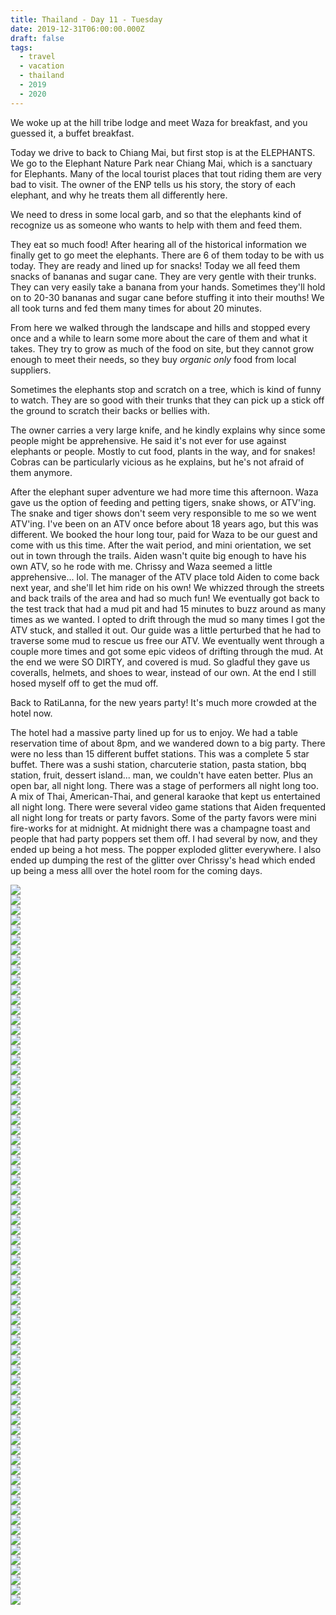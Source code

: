 ```yaml
---
title: Thailand - Day 11 - Tuesday
date: 2019-12-31T06:00:00.000Z
draft: false
tags:
  - travel
  - vacation
  - thailand
  - 2019
  - 2020
---
```


We woke up at the hill tribe lodge and meet Waza for breakfast, and you guessed it, a buffet breakfast.

Today we drive to back to Chiang Mai, but first stop is at the ELEPHANTS. We go to the Elephant Nature Park near Chiang Mai, which is a sanctuary for Elephants. Many of the local tourist places that tout riding them are very bad to visit. The owner of the ENP tells us his story, the story of each elephant, and why he treats them all differently here.

We need to dress in some local garb, and so that the elephants kind of recognize us as someone who wants to help with them and feed them.

They eat so much food! After hearing all of the historical information we finally get to go meet the elephants. There are 6 of them today to be with us today. They are ready and lined up for snacks! Today we all feed them snacks of bananas and sugar cane. They are very gentle with their trunks. They can very easily take a banana from your hands. Sometimes they'll hold on to 20-30 bananas and sugar cane before stuffing it into their mouths! We all took turns and fed them many times for about 20 minutes.

From here we walked through the landscape and hills and stopped every once and a while to learn some more about the care of them and what it takes. They try to grow as much of the food on site, but they cannot grow enough to meet their needs, so they buy _organic only_ food from local suppliers.

Sometimes the elephants stop and scratch on a tree, which is kind of funny to watch. They are so good with their trunks that they can pick up a stick off the ground to scratch their backs or bellies with.

The owner carries a very large knife, and he kindly explains why since some people might be apprehensive. He said it's not ever for use against elephants or people. Mostly to cut food, plants in the way, and for snakes! Cobras can be particularly vicious as he explains, but he's not afraid of them anymore.

After the elephant super adventure we had more time this afternoon.  Waza gave us the option of feeding and petting tigers, snake shows, or ATV'ing.  The snake and tiger shows don't seem very responsible to me so we went ATV'ing.  I've been on an ATV once before about 18 years ago, but this was different.  We booked the hour long tour, paid for Waza to be our guest and come with us this time.  After the wait period, and mini orientation, we set out in town through the trails.  Aiden wasn't quite big enough to have his own ATV, so he rode with me. Chrissy and Waza seemed a little apprehensive... lol.  The manager of the ATV place told Aiden to come back next year, and she'll let him ride on his own!  We whizzed through the streets and back trails of the area and had so much fun!  We eventually got back to the test track that had a mud pit and had 15 minutes to buzz around as many times as we wanted.  I opted to drift through the mud so many times I got the ATV stuck, and stalled it out.  Our guide was a little perturbed that he had to traverse some mud to rescue us free our ATV.  We eventually went through a couple more times and got some epic videos of drifting through the mud.  At the end we were SO DIRTY, and covered is mud.  So gladful they gave us coveralls, helmets, and shoes to wear, instead of our own.  At the end I still hosed myself off to get the mud off.

Back to RatiLanna, for the new years party! It's much more crowded at the hotel now.

The hotel had a massive party lined up for us to enjoy.  We had a table reservation time of about 8pm, and we wandered down to a big party.  There were no less than 15 different buffet stations. This was a complete 5 star buffet.  There was a sushi station, charcuterie station, pasta station, bbq station, fruit, dessert island... man, we couldn't have eaten better.  Plus an open bar, all night long.  There was a stage of performers all night long too. A mix of Thai, American-Thai, and general karaoke that kept us entertained all night long.  There were several video game stations that Aiden frequented all night long for treats or party favors.  Some of the party favors were mini fire-works for at midnight.  At midnight there was a champagne toast and people that had party poppers set them off.  I had several by now, and they ended up being a hot mess.  The popper exploded glitter everywhere.  I also ended up dumping the rest of the glitter over Chrissy's head which ended up being a mess alll over the hotel room for the coming days.

<div id="25550f7c0a98cdabd9248ae6d1ef4192" style="display:none">
  <h3>
</h3>
  <p>
</p>
</div>

<div id="a5e141b23eed6cdc82028eb7b799a519f" style="display:none">
  <h3>
</h3>
  <p>
</p>
</div>

<div id="a411e087eacbe7e55599cf9e5cd95fb57" style="display:none">
  <h3>
</h3>
  <p>
</p>
</div>

<div id="a395bdaf1ba8b4e5f6e433e482d51f937" style="display:none">
  <h3>
</h3>
  <p>
</p>
</div>

<div id="a216891bd8ab4594e059e488f176d3d08" style="display:none">
  <h3>
</h3>
  <p>
</p>
</div>

<div id="f534e05e367bf8fcfbf181546345b783" style="display:none">
  <h3>
</h3>
  <p>
</p>
</div>

<div id="bd2d3007cf33fc2efea1be2375165ed1" style="display:none">
  <h3>
</h3>
  <p>
</p>
</div>

<div id="a6dca98636af158b6bc07f6bb4293d34" style="display:none">
  <h3>
</h3>
  <p>
</p>
</div>

<div id="a4a64fc70004ce22119cb4b3429c209b0" style="display:none">
  <h3>
</h3>
  <p>
</p>
</div>

<div id="c2172910e480d8556eec55e92c173167" style="display:none">
  <h3>
</h3>
  <p>
</p>
</div>

<div id="a31967cb13b64c7a6bfeac73600342643" style="display:none">
  <h3>
</h3>
  <p>
</p>
</div>

<div id="c65702cd24d8309eb3c935e162bfe4ec" style="display:none">
  <h3>
</h3>
  <p>
</p>
</div>

<div id="b821988b824c91d6be580f36394d4a0f" style="display:none">
  <h3>
</h3>
  <p>
</p>
</div>

<div id="da058272bc8a4d0311c1e2f83c947f43" style="display:none">
  <h3>
</h3>
  <p>
</p>
</div>

<div id="b5a974b4023a8cb033be5c507c8b07c5" style="display:none">
  <h3>
</h3>
  <p>
</p>
</div>

<div id="a0621dcf75b529b31c5a8900444c77cb6" style="display:none">
  <h3>
</h3>
  <p>
</p>
</div>

<div id="be284d02fe6af2fb914d2f7606ada82d" style="display:none">
  <h3>
</h3>
  <p>
</p>
</div>

<div id="a5e537b75716332c3ae83eec44c7aeda3" style="display:none">
  <h3>
</h3>
  <p>
</p>
</div>

<div id="e2a85cfd1874c1f26ca4923dacc44065" style="display:none">
  <h3>
</h3>
  <p>
</p>
</div>

<div id="b9ff5e8685d1e276a18705e352c1effb" style="display:none">
  <h3>
</h3>
  <p>
</p>
</div>

<div id="a63119fd511c3860665592c22d84af2bf" style="display:none">
  <h3>
</h3>
  <p>
</p>
</div>

<div id="d5ec24bf769971ac59e03d35ad86878d" style="display:none">
  <h3>
</h3>
  <p>
</p>
</div>

<div id="a9bb713b5631885bee85eb50a01682d29" style="display:none">
  <h3>
</h3>
  <p>
</p>
</div>

<div id="e4ac7b916650bde9f42bf7e9c20920db" style="display:none">
  <h3>
</h3>
  <p>
</p>
</div>

<div id="c44e34a4275f4e46a63b151183a40934" style="display:none">
  <h3>
</h3>
  <p>
</p>
</div>

<div id="a6e2a97a818f967fb7fa0ea6ad59e86d3" style="display:none">
  <h3>
</h3>
  <p>
</p>
</div>

<div id="a0c25af0c34be8145bc5c99810d6f9ede" style="display:none">
  <h3>
</h3>
  <p>
</p>
</div>

<div id="cbeaf0cc7d3dd101d0d52272a2f9bddb" style="display:none">
  <h3>
</h3>
  <p>
</p>
</div>

<div id="a160466032dacf92ca666b9bea2e4a126" style="display:none">
  <h3>
</h3>
  <p>
</p>
</div>

<div id="a87a17d887bf68283ce94f221096b6e26" style="display:none">
  <h3>
</h3>
  <p>
</p>
</div>

<div id="fd026c4a8c5743885575dd09322a1c02" style="display:none">
  <h3>
</h3>
  <p>
</p>
</div>

<div id="fb8c6ce4fe07bc29ffdfb456ceb39433" style="display:none">
  <h3>
</h3>
  <p>
</p>
</div>

<div id="b7b608410a13c126fdf9b928453e7374" style="display:none">
  <h3>
</h3>
  <p>
</p>
</div>

<div id="d8dccd3cf8eccae7ad72f0e6a02e35e9" style="display:none">
  <h3>
</h3>
  <p>
</p>
</div>

<div id="a423468f98424e2a2794d30320e39d644" style="display:none">
  <h3>
</h3>
  <p>
</p>
</div>

<div id="a492f4649746523b4ea01a764bf24b191" style="display:none">
  <h3>
</h3>
  <p>
</p>
</div>

<div class="demo-gallery">
  <div id="mypicts" class="list-styled">
  <a href="https://static.bobflorian.com/thailand/day11/31.jpg" data-sub-html="#a25550f7c0a98cdabd9248ae6d1ef4192"><img class="img-responsive" src="https://static.bobflorian.com/thailand/day11/thumbnail_31.jpg"><div class="demo-gallery-poster">
  <img src="/img/zoom.png">
</div></a>
  <a href="https://static.bobflorian.com/thailand/day11/6.jpg" data-sub-html="#a5e141b23eed6cdc82028eb7b799a519f"><img class="img-responsive" src="https://static.bobflorian.com/thailand/day11/thumbnail_6.jpg"><div class="demo-gallery-poster">
  <img src="/img/zoom.png">
</div></a>
  <a href="https://static.bobflorian.com/thailand/day11/17.jpg" data-sub-html="#a411e087eacbe7e55599cf9e5cd95fb57"><img class="img-responsive" src="https://static.bobflorian.com/thailand/day11/thumbnail_17.jpg"><div class="demo-gallery-poster">
  <img src="/img/zoom.png">
</div></a>
  <a href="https://static.bobflorian.com/thailand/day11/27.jpg" data-sub-html="#a395bdaf1ba8b4e5f6e433e482d51f937"><img class="img-responsive" src="https://static.bobflorian.com/thailand/day11/thumbnail_27.jpg"><div class="demo-gallery-poster">
  <img src="/img/zoom.png">
</div></a>
  <a href="https://static.bobflorian.com/thailand/day11/29.jpg" data-sub-html="#a216891bd8ab4594e059e488f176d3d08"><img class="img-responsive" src="https://static.bobflorian.com/thailand/day11/thumbnail_29.jpg"><div class="demo-gallery-poster">
  <img src="/img/zoom.png">
</div></a>
  <a href="https://static.bobflorian.com/thailand/day11/3.jpg" data-sub-html="#f534e05e367bf8fcfbf181546345b783"><img class="img-responsive" src="https://static.bobflorian.com/thailand/day11/thumbnail_3.jpg"><div class="demo-gallery-poster">
  <img src="/img/zoom.png">
</div></a>
  <a href="https://static.bobflorian.com/thailand/day11/13.jpg" data-sub-html="#bd2d3007cf33fc2efea1be2375165ed1"><img class="img-responsive" src="https://static.bobflorian.com/thailand/day11/thumbnail_13.jpg"><div class="demo-gallery-poster">
  <img src="/img/zoom.png">
</div></a>
  <a href="https://static.bobflorian.com/thailand/day11/21.jpg" data-sub-html="#a6dca98636af158b6bc07f6bb4293d34"><img class="img-responsive" src="https://static.bobflorian.com/thailand/day11/thumbnail_21.jpg"><div class="demo-gallery-poster">
  <img src="/img/zoom.png">
</div></a>
  <a href="https://static.bobflorian.com/thailand/day11/32.jpg" data-sub-html="#a4a64fc70004ce22119cb4b3429c209b0"><img class="img-responsive" src="https://static.bobflorian.com/thailand/day11/thumbnail_32.jpg"><div class="demo-gallery-poster">
  <img src="/img/zoom.png">
</div></a>
  <a href="https://static.bobflorian.com/thailand/day11/4.jpg" data-sub-html="#c2172910e480d8556eec55e92c173167"><img class="img-responsive" src="https://static.bobflorian.com/thailand/day11/thumbnail_4.jpg"><div class="demo-gallery-poster">
  <img src="/img/zoom.png">
</div></a>
  <a href="https://static.bobflorian.com/thailand/day11/0.jpg" data-sub-html="#a31967cb13b64c7a6bfeac73600342643"><img class="img-responsive" src="https://static.bobflorian.com/thailand/day11/thumbnail_0.jpg"><div class="demo-gallery-poster">
  <img src="/img/zoom.png">
</div></a>
  <a href="https://static.bobflorian.com/thailand/day11/12.jpg" data-sub-html="#c65702cd24d8309eb3c935e162bfe4ec"><img class="img-responsive" src="https://static.bobflorian.com/thailand/day11/thumbnail_12.jpg"><div class="demo-gallery-poster">
  <img src="/img/zoom.png">
</div></a>
  <a href="https://static.bobflorian.com/thailand/day11/2.jpg" data-sub-html="#b821988b824c91d6be580f36394d4a0f"><img class="img-responsive" src="https://static.bobflorian.com/thailand/day11/thumbnail_2.jpg"><div class="demo-gallery-poster">
  <img src="/img/zoom.png">
</div></a>
  <a href="https://static.bobflorian.com/thailand/day11/26.jpg" data-sub-html="#da058272bc8a4d0311c1e2f83c947f43"><img class="img-responsive" src="https://static.bobflorian.com/thailand/day11/thumbnail_26.jpg"><div class="demo-gallery-poster">
  <img src="/img/zoom.png">
</div></a>
  <a href="https://static.bobflorian.com/thailand/day11/24.jpg" data-sub-html="#b5a974b4023a8cb033be5c507c8b07c5"><img class="img-responsive" src="https://static.bobflorian.com/thailand/day11/thumbnail_24.jpg"><div class="demo-gallery-poster">
  <img src="/img/zoom.png">
</div></a>
  <a href="https://static.bobflorian.com/thailand/day11/15.jpg" data-sub-html="#a0621dcf75b529b31c5a8900444c77cb6"><img class="img-responsive" src="https://static.bobflorian.com/thailand/day11/thumbnail_15.jpg"><div class="demo-gallery-poster">
  <img src="/img/zoom.png">
</div></a>
  <a href="https://static.bobflorian.com/thailand/day11/28.jpg" data-sub-html="#be284d02fe6af2fb914d2f7606ada82d"><img class="img-responsive" src="https://static.bobflorian.com/thailand/day11/thumbnail_28.jpg"><div class="demo-gallery-poster">
  <img src="/img/zoom.png">
</div></a>
  <a href="https://static.bobflorian.com/thailand/day11/18.jpg" data-sub-html="#a5e537b75716332c3ae83eec44c7aeda3"><img class="img-responsive" src="https://static.bobflorian.com/thailand/day11/thumbnail_18.jpg"><div class="demo-gallery-poster">
  <img src="/img/zoom.png">
</div></a>
  <a href="https://static.bobflorian.com/thailand/day11/16.jpg" data-sub-html="#e2a85cfd1874c1f26ca4923dacc44065"><img class="img-responsive" src="https://static.bobflorian.com/thailand/day11/thumbnail_16.jpg"><div class="demo-gallery-poster">
  <img src="/img/zoom.png">
</div></a>
  <a href="https://static.bobflorian.com/thailand/day11/14.jpg" data-sub-html="#b9ff5e8685d1e276a18705e352c1effb"><img class="img-responsive" src="https://static.bobflorian.com/thailand/day11/thumbnail_14.jpg"><div class="demo-gallery-poster">
  <img src="/img/zoom.png">
</div></a>
  <a href="https://static.bobflorian.com/thailand/day11/5.jpg" data-sub-html="#a63119fd511c3860665592c22d84af2bf"><img class="img-responsive" src="https://static.bobflorian.com/thailand/day11/thumbnail_5.jpg"><div class="demo-gallery-poster">
  <img src="/img/zoom.png">
</div></a>
  <a href="https://static.bobflorian.com/thailand/day11/25.jpg" data-sub-html="#d5ec24bf769971ac59e03d35ad86878d"><img class="img-responsive" src="https://static.bobflorian.com/thailand/day11/thumbnail_25.jpg"><div class="demo-gallery-poster">
  <img src="/img/zoom.png">
</div></a>
  <a href="https://static.bobflorian.com/thailand/day11/19.jpg" data-sub-html="#a9bb713b5631885bee85eb50a01682d29"><img class="img-responsive" src="https://static.bobflorian.com/thailand/day11/thumbnail_19.jpg"><div class="demo-gallery-poster">
  <img src="/img/zoom.png">
</div></a>
  <a href="https://static.bobflorian.com/thailand/day11/23.jpg" data-sub-html="#e4ac7b916650bde9f42bf7e9c20920db"><img class="img-responsive" src="https://static.bobflorian.com/thailand/day11/thumbnail_23.jpg"><div class="demo-gallery-poster">
  <img src="/img/zoom.png">
</div></a>
  <a href="https://static.bobflorian.com/thailand/day11/7.jpg" data-sub-html="#c44e34a4275f4e46a63b151183a40934"><img class="img-responsive" src="https://static.bobflorian.com/thailand/day11/thumbnail_7.jpg"><div class="demo-gallery-poster">
  <img src="/img/zoom.png">
</div></a>
  <a href="https://static.bobflorian.com/thailand/day11/1.jpg" data-sub-html="#a6e2a97a818f967fb7fa0ea6ad59e86d3"><img class="img-responsive" src="https://static.bobflorian.com/thailand/day11/thumbnail_1.jpg"><div class="demo-gallery-poster">
  <img src="/img/zoom.png">
</div></a>
  <a href="https://static.bobflorian.com/thailand/day11/33.jpg" data-sub-html="#a0c25af0c34be8145bc5c99810d6f9ede"><img class="img-responsive" src="https://static.bobflorian.com/thailand/day11/thumbnail_33.jpg"><div class="demo-gallery-poster">
  <img src="/img/zoom.png">
</div></a>
  <a href="https://static.bobflorian.com/thailand/day11/35.jpg" data-sub-html="#cbeaf0cc7d3dd101d0d52272a2f9bddb"><img class="img-responsive" src="https://static.bobflorian.com/thailand/day11/thumbnail_35.jpg"><div class="demo-gallery-poster">
  <img src="/img/zoom.png">
</div></a>
  <a href="https://static.bobflorian.com/thailand/day11/20.jpg" data-sub-html="#a160466032dacf92ca666b9bea2e4a126"><img class="img-responsive" src="https://static.bobflorian.com/thailand/day11/thumbnail_20.jpg"><div class="demo-gallery-poster">
  <img src="/img/zoom.png">
</div></a>
  <a href="https://static.bobflorian.com/thailand/day11/10.jpg" data-sub-html="#a87a17d887bf68283ce94f221096b6e26"><img class="img-responsive" src="https://static.bobflorian.com/thailand/day11/thumbnail_10.jpg"><div class="demo-gallery-poster">
  <img src="/img/zoom.png">
</div></a>
  <a href="https://static.bobflorian.com/thailand/day11/34.jpg" data-sub-html="#fd026c4a8c5743885575dd09322a1c02"><img class="img-responsive" src="https://static.bobflorian.com/thailand/day11/thumbnail_34.jpg"><div class="demo-gallery-poster">
  <img src="/img/zoom.png">
</div></a>
  <a href="https://static.bobflorian.com/thailand/day11/9.jpg" data-sub-html="#fb8c6ce4fe07bc29ffdfb456ceb39433"><img class="img-responsive" src="https://static.bobflorian.com/thailand/day11/thumbnail_9.jpg"><div class="demo-gallery-poster">
  <img src="/img/zoom.png">
</div></a>
  <a href="https://static.bobflorian.com/thailand/day11/8.jpg" data-sub-html="#b7b608410a13c126fdf9b928453e7374"><img class="img-responsive" src="https://static.bobflorian.com/thailand/day11/thumbnail_8.jpg"><div class="demo-gallery-poster">
  <img src="/img/zoom.png">
</div></a>
  <a href="https://static.bobflorian.com/thailand/day11/30.jpg" data-sub-html="#d8dccd3cf8eccae7ad72f0e6a02e35e9"><img class="img-responsive" src="https://static.bobflorian.com/thailand/day11/thumbnail_30.jpg"><div class="demo-gallery-poster">
  <img src="/img/zoom.png">
</div></a>
  <a href="https://static.bobflorian.com/thailand/day11/11.jpg" data-sub-html="#a423468f98424e2a2794d30320e39d644"><img class="img-responsive" src="https://static.bobflorian.com/thailand/day11/thumbnail_11.jpg"><div class="demo-gallery-poster">
  <img src="/img/zoom.png">
</div></a>
  <a href="https://static.bobflorian.com/thailand/day11/22.jpg" data-sub-html="#a492f4649746523b4ea01a764bf24b191"><img class="img-responsive" src="https://static.bobflorian.com/thailand/day11/thumbnail_22.jpg"><div class="demo-gallery-poster">
  <img src="/img/zoom.png">
</div></a>
</div>
</div>

<script type="text/javascript">

    lightGallery(document.getElementById('mypicts'), {
    thumbnail:true,
    download:false,
    preload:6
});

    $('#mypicts').justifiedGallery({
    rowHeight : 100,
    lastRow : 'nojustify',
    margins : 20
    });

</script>
